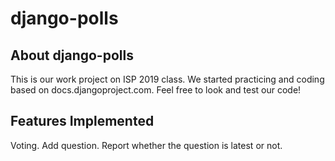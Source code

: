 # django-polls

## About django-polls

This is our work project on ISP 2019 class. We started practicing and coding based on docs.djangoproject.com. Feel free to look and test our code! 

## Features Implemented

Voting.
Add question.
Report whether the question is latest or not.